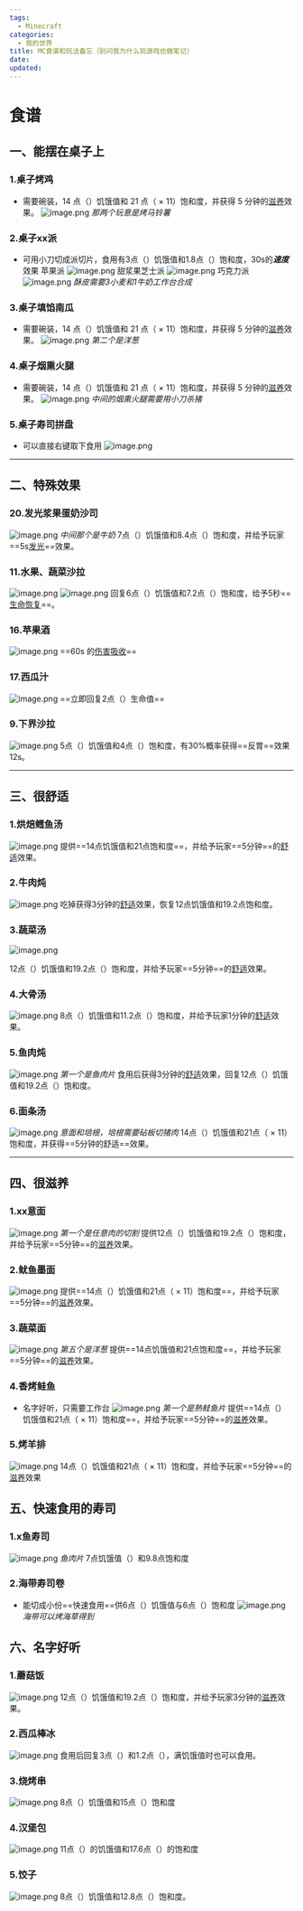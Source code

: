 ```yaml
---
tags:
  - Minecraft
categories:
  - 我的世界
title: MC食谱和玩法备忘（别问我为什么玩游戏也做笔记）
date: 
updated: 
---
```

# 食谱
## 一、能摆在桌子上
### 1.桌子烤鸡
+ 需要碗装，14 点（）饥饿值和 21 点（ × 11）饱和度，并获得 5 分钟的[滋养](https://www.mcmod.cn/item/410096.html "滋养")效果。
![image.png](https://leaves520-1326362500.cos.ap-nanjing.myqcloud.com/20240907001455.png)
*那两个玩意是烤马铃薯*

### 2.桌子xx派
+ 可用小刀切成派切片，食用有3点（）饥饿值和1.8点（）饱和度，30s的***速度***效果
苹果派
![image.png](https://leaves520-1326362500.cos.ap-nanjing.myqcloud.com/20240907000428.png)
甜浆果芝士派
![image.png](https://leaves520-1326362500.cos.ap-nanjing.myqcloud.com/20240907011226.png)
巧克力派
![image.png](https://leaves520-1326362500.cos.ap-nanjing.myqcloud.com/20240907011409.png)
*酥皮需要3小麦和1牛奶工作台合成*

### 3.桌子填馅南瓜
+ 需要碗装，14 点（）饥饿值和 21 点（ × 11）饱和度，并获得 5 分钟的[滋养](https://www.mcmod.cn/item/410096.html "滋养")效果。
![image.png](https://leaves520-1326362500.cos.ap-nanjing.myqcloud.com/20240907002246.png)
*第二个是洋葱*

### 4.桌子烟熏火腿
+ 需要碗装，14 点（）饥饿值和 21 点（ × 11）饱和度，并获得 5 分钟的[滋养](https://www.mcmod.cn/item/410096.html "滋养")效果。
![image.png](https://leaves520-1326362500.cos.ap-nanjing.myqcloud.com/20240907002441.png)
*中间的烟熏火腿需要用小刀杀猪*

### 5.桌子寿司拼盘
+ 可以直接右键取下食用
![image.png](https://leaves520-1326362500.cos.ap-nanjing.myqcloud.com/20240907011115.png)

---
## 二、特殊效果
### 20.发光浆果蛋奶沙司
![image.png](https://leaves520-1326362500.cos.ap-nanjing.myqcloud.com/20240907010231.png)
*中间那个是牛奶*
7点（）饥饿值和8.4点（）饱和度，并给予玩家==5s[发光](https://www.mcmod.cn/item/35457.html)==效果。

### 11.水果、蔬菜沙拉
![image.png](https://leaves520-1326362500.cos.ap-nanjing.myqcloud.com/20240907001050.png)
![image.png](https://leaves520-1326362500.cos.ap-nanjing.myqcloud.com/20240907001239.png)
回复6点（）饥饿值和7.2点（）饱和度，给予5秒==[生命恢复](https://www.mcmod.cn/item/9387.html "生命恢复 (Regeneration)")==。

### 16.苹果酒
![image.png](https://leaves520-1326362500.cos.ap-nanjing.myqcloud.com/20240907002605.png)
==60s 的[伤害吸收](https://www.mcmod.cn/item/9399.html)==

### 17.西瓜汁
![image.png](https://leaves520-1326362500.cos.ap-nanjing.myqcloud.com/20240907002650.png)
==立即回复2点（）生命值==
### 9.下界沙拉
![image.png](https://leaves520-1326362500.cos.ap-nanjing.myqcloud.com/20240907000843.png)
5点（）饥饿值和4点（）饱和度，有30%概率获得==反胃==效果12s。

---
## 三、很舒适
### 1.烘焙鳕鱼汤
![image.png](https://leaves520-1326362500.cos.ap-nanjing.myqcloud.com/20240906235135.png)
提供==14点饥饿值和21点饱和度==，并给予玩家==5分钟==的[舒适](https://www.mcmod.cn/item/413997.html)效果。
### 2.牛肉炖
![image.png](https://leaves520-1326362500.cos.ap-nanjing.myqcloud.com/20240906234620.png)
吃掉获得3分钟的[舒适](https://www.mcmod.cn/item/413997.html)效果，恢复12点饥饿值和19.2点饱和度。

### 3.蔬菜汤
![image.png](https://leaves520-1326362500.cos.ap-nanjing.myqcloud.com/20240906234806.png)

12点（）饥饿值和19.2点（）饱和度，并给予玩家==5分钟==的[舒适](https://www.mcmod.cn/item/413997.html)效果。
### 4.大骨汤
![image.png](https://leaves520-1326362500.cos.ap-nanjing.myqcloud.com/20240907010829.png)
8点（）饥饿值和11.2点（）饱和度，并给予玩家1分钟的[舒适](https://www.mcmod.cn/item/413997.html)效果。

### 5.鱼肉炖
![image.png](https://leaves520-1326362500.cos.ap-nanjing.myqcloud.com/20240906234948.png)
*第一个是鱼肉片*
食用后获得3分钟的[舒适](https://www.mcmod.cn/item/413997.html)效果，回复12点（）饥饿值和19.2点（）饱和度。

### 6.面条汤
![image.png](https://leaves520-1326362500.cos.ap-nanjing.myqcloud.com/20240907002829.png)
*意面和培根，培根需要砧板切猪肉*
14点（）饥饿值和21点（ × 11）饱和度，并获得==5分钟的舒适==效果。

---
## 四、很滋养
### 1.xx意面
![image.png](https://leaves520-1326362500.cos.ap-nanjing.myqcloud.com/20240906235421.png)
*第一个是任意肉的切割*
提供12点（）饥饿值和19.2点（）饱和度，并给予玩家==5分钟==的[滋养](https://www.mcmod.cn/item/410096.html)效果。
### 2.鱿鱼墨面
![image.png](https://leaves520-1326362500.cos.ap-nanjing.myqcloud.com/20240906235911.png)
提供==14点（）饥饿值和21点（ × 11）饱和度==，并给予玩家==5分钟==的[滋养](https://www.mcmod.cn/item/410096.html)效果。

### 3.蔬菜面
![image.png](https://leaves520-1326362500.cos.ap-nanjing.myqcloud.com/20240906235656.png)
*第五个是洋葱*
提供==14点饥饿值和21点饱和度==，并给予玩家==5分钟==的[滋养](https://www.mcmod.cn/item/410096.html)效果。


### 4.香烤鲑鱼
+ 名字好听，只需要工作台
![image.png](https://leaves520-1326362500.cos.ap-nanjing.myqcloud.com/20240907000042.png)
*第一个是熟鲑鱼片*
提供==14点（）饥饿值和21点（ × 11）饱和度==，并给予玩家==5分钟==的[滋养](https://www.mcmod.cn/item/410096.html)效果。

### 5.烤羊排
![image.png](https://leaves520-1326362500.cos.ap-nanjing.myqcloud.com/20240907010113.png)
14点（）饥饿值和21点（ × 11）饱和度，并给予玩家==5分钟==的[滋养](https://www.mcmod.cn/item/410096.html)效果


## 五、快速食用的寿司
### 1.x鱼寿司
![image.png](https://leaves520-1326362500.cos.ap-nanjing.myqcloud.com/20240907010436.png)
*鱼肉片*
7点饥饿值（）和9.8点饱和度

### 2.海带寿司卷
+ 能切成小份==快速食用==供6点（）饥饿值与6点（）饱和度
![image.png](https://leaves520-1326362500.cos.ap-nanjing.myqcloud.com/20240907010712.png)
*海带可以烤海草得到*

## 六、名字好听
### 1.蘑菇饭
![image.png](https://leaves520-1326362500.cos.ap-nanjing.myqcloud.com/20240907010926.png)
12点（）饥饿值和19.2点（）饱和度，并给予玩家3分钟的[滋养](https://www.mcmod.cn/item/410096.html)效果。

### 2.西瓜棒冰
![image.png](https://leaves520-1326362500.cos.ap-nanjing.myqcloud.com/20240907000955.png)
食用后回复3点（）和1.2点（），满饥饿值时也可以食用。

### 3.烧烤串
![image.png](https://leaves520-1326362500.cos.ap-nanjing.myqcloud.com/20240907011620.png)
8点（）饥饿值和15点（）饱和度

### 4.汉堡包
![image.png](https://leaves520-1326362500.cos.ap-nanjing.myqcloud.com/20240907011810.png)
11点（）的饥饿值和17.6点（）的饱和度

### 5.饺子
![image.png](https://leaves520-1326362500.cos.ap-nanjing.myqcloud.com/20240907011838.png)
8点（）饥饿值和12.8点（）饱和度。
